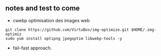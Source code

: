 ## notes and test to come

- cwebp
optimisation des images web
```
git clone https://github.com/VirtuBox/img-optimize.git $HOME/.img-optimiz
sudo yum install optipng jpegoptim libwebp-tools -y
```

- fail-fast approach.
